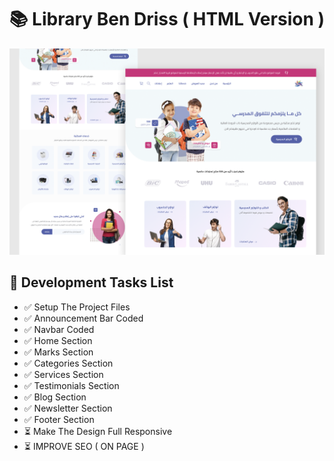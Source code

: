# 📚 Library Ben Driss ( HTML Version )

![Design and Development](https://github.com/Jaouadi7/library-bendriss/blob/main/bendriss.png)

## 🎯 Development Tasks List

- ✅ Setup The Project Files
- ✅ Announcement Bar Coded
- ✅ Navbar Coded
- ✅ Home Section
- ✅ Marks Section
- ✅ Categories Section
- ✅ Services Section
- ✅ Testimonials Section
- ✅ Blog Section
- ✅ Newsletter Section
- ✅ Footer Section
- ⏳ Make The Design Full Responsive
- ⏳ IMPROVE SEO ( ON PAGE )
